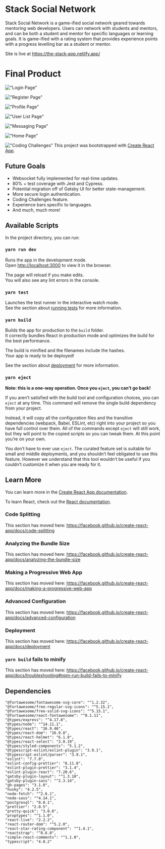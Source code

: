 # Stack Social Network

Stack Social Network is a game-ified social network geared towards mentoring web developers. Users can network with students and mentors, and can be both a student and mentor for specific languages or learning goals. It is game-ified with a rating system that provides experience points with a progress levelling bar as a student or mentor.

Site is live at https://the-stack-app.netlify.app/

# Final Product

!["Login Page"](https://raw.githubusercontent.com/mathiusjohnson/social_network/master/public/images/login-page.png)

!["Register Page"](https://raw.githubusercontent.com/mathiusjohnson/social_network/master/public/images/register-page.png)

!["Profile Page"](https://raw.githubusercontent.com/mathiusjohnson/social_network/master/public/images/profile-page.png)

!["User List Page"](https://raw.githubusercontent.com/mathiusjohnson/social_network/master/public/images/user-list.png)

!["Messaging Page"](https://raw.githubusercontent.com/mathiusjohnson/social_network/master/public/images/messaging.png)

!["Home Page"](https://raw.githubusercontent.com/mathiusjohnson/social_network/master/public/images/dashboard.png)

!["Coding Challenges"](https://raw.githubusercontent.com/mathiusjohnson/social_network/master/public/images/coding-challenges.png)
This project was bootstrapped with [Create React App](https://github.com/facebook/create-react-app).

## Future Goals

- Websocket fully implemented for real-time updates.
- 80% + test coverage with Jest and Cypress.
- Potential migration off of Gatsby UI for better state-management.
- More secure login authentication.
- Coding Challenges feature.
- Experience bars specific to languages.
- And much, much more!

## Available Scripts

In the project directory, you can run:

### `yarn run dev`

Runs the app in the development mode.<br />
Open [http://localhost:3000](http://localhost:3000) to view it in the browser.

The page will reload if you make edits.<br />
You will also see any lint errors in the console.

### `yarn test`

Launches the test runner in the interactive watch mode.<br />
See the section about [running tests](https://facebook.github.io/create-react-app/docs/running-tests) for more information.

### `yarn build`

Builds the app for production to the `build` folder.<br />
It correctly bundles React in production mode and optimizes the build for the best performance.

The build is minified and the filenames include the hashes.<br />
Your app is ready to be deployed!

See the section about [deployment](https://facebook.github.io/create-react-app/docs/deployment) for more information.

### `yarn eject`

**Note: this is a one-way operation. Once you `eject`, you can’t go back!**

If you aren’t satisfied with the build tool and configuration choices, you can `eject` at any time. This command will remove the single build dependency from your project.

Instead, it will copy all the configuration files and the transitive dependencies (webpack, Babel, ESLint, etc) right into your project so you have full control over them. All of the commands except `eject` will still work, but they will point to the copied scripts so you can tweak them. At this point you’re on your own.

You don’t have to ever use `eject`. The curated feature set is suitable for small and middle deployments, and you shouldn’t feel obligated to use this feature. However we understand that this tool wouldn’t be useful if you couldn’t customize it when you are ready for it.

## Learn More

You can learn more in the [Create React App documentation](https://facebook.github.io/create-react-app/docs/getting-started).

To learn React, check out the [React documentation](https://reactjs.org/).

### Code Splitting

This section has moved here: https://facebook.github.io/create-react-app/docs/code-splitting

### Analyzing the Bundle Size

This section has moved here: https://facebook.github.io/create-react-app/docs/analyzing-the-bundle-size

### Making a Progressive Web App

This section has moved here: https://facebook.github.io/create-react-app/docs/making-a-progressive-web-app

### Advanced Configuration

This section has moved here: https://facebook.github.io/create-react-app/docs/advanced-configuration

### Deployment

This section has moved here: https://facebook.github.io/create-react-app/docs/deployment

### `yarn build` fails to minify

This section has moved here: https://facebook.github.io/create-react-app/docs/troubleshooting#npm-run-build-fails-to-minify

## Dependencies

	"@fortawesome/fontawesome-svg-core": "^1.2.32",
	"@fortawesome/free-regular-svg-icons": "^5.15.1",
	"@fortawesome/free-solid-svg-icons": "^5.15.1",
	"@fortawesome/react-fontawesome": "^0.1.11",
	"@types/express": "^4.17.8",
	"@types/node": "^14.11.1",
	"@types/react": "16.9.46",
	"@types/react-dom": "16.9.8",
	"@types/react-helmet": "6.1.0",
	"@types/react-select": "3.0.19",
	"@types/styled-components": "5.1.2",
	"@typescript-eslint/eslint-plugin": "3.9.1",
	"@typescript-eslint/parser": "3.9.1",
	"eslint": "7.7.0",
	"eslint-config-prettier": "6.11.0",
	"eslint-plugin-prettier": "3.1.4",
	"eslint-plugin-react": "7.20.6",
	"gatsby-plugin-layout": "^1.3.10",
	"gatsby-plugin-sass": "^2.3.14",
	"gh-pages": "3.1.0",
	"husky": "4.2.5",
	"node-fetch": "^2.6.1",
	"node-sass": "^4.14.1",
	"postgresql": "0.0.1",
	"prettier": "2.0.5",
	"pretty-quick": "3.0.0",
	"proptypes": "^1.1.0",
	"react-live": "2.2.2",
	"react-router-dom": "^5.2.0",
	"react-star-rating-component": "^1.4.1",
	"reactstrap": "^8.6.0",
	"simple-react-comments": "^1.1.0",
	"typescript": "4.0.2"